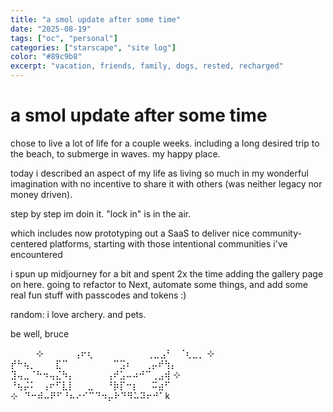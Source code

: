 ```yaml
---
title: "a smol update after some time"
date: "2025-08-19"
tags: ["oc", "personal"]
categories: ["starscape", "site log"]
color: "#89c9b8"
excerpt: "vacation, friends, family, dogs, rested, recharged"
---
```


# a smol update after some time

chose to live a lot of life for a couple weeks. including a long desired trip to the beach, to submerge in waves. my happy place.

today i described an aspect of my life as living so much in my wonderful imagination with no incentive to share it with others (was neither legacy nor money driven).

step by step im doin it. "lock in" is in the air.

which includes now prototyping out a SaaS to deliver nice community-centered platforms, starting with those intentional communities i've encountered

i spun up midjourney for a bit and spent 2x the time adding the gallery page on here. going to refactor to Next, automate some things, and add some real fun stuff with passcodes and tokens :)

random: i love archery. and pets.

be well,
bruce

   ⠀⠀⠀⠀⊹ ⠀⠀⠀⠀ ⢠⠖⢆
⠀⠀⠀⠀⠀⠀⠀⠀⢀⣀⣠⠃⠀⠈⢆⣀⡀ ⊹ 
⡞⠓⢦⡀⠀⠀⠀⣏⠉⠀⠀⠀⠀⠀⠀⠀⠉⣩⠆⠀⠀⢀⡤⠞⢳⡄
⣹⢤⣀⠈⠓⠲⢤⣌⠳⡄⠀⠀⠀⠀⠀⢠⠞⣡⠤⠴⠚⠉⢀⣠⢾ ⊹ 
⠘⢦⡬⠅⠀⢠⠖⠋⣇⡇⠀⠀⣀⠀⠀⠘⡷⡏⠒⡆⠀⠀⠭⣴⠋⠀
⊹⠀⠙⠒⠾⠤⠟⠋⠘⠦⠔⠊⠉⠙⠲⡤⠗⠙⠻⠥⠽⠖⠚⠁k
